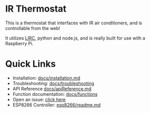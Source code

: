 # IR Thermostat

This is a thermostat that interfaces with IR air conditioners, and is controllable from the web!

It utilizes [LIRC](http://wwww.lirc.org), python and node.js, and is really built for use with a Raspberry Pi.

# Quick Links
- Installation: [docs/installation.md](https://github.com/iamtheyammer/ir-thermostat/blob/master/docs/install.md)
- Troubleshooting: [docs/troubleshooting](https://github.com/iamtheyammer/ir-thermostat/blob/master/docs/troubleshooting)
- API Reference [docs/apiReference.md](https://github.com/iamtheyammer/ir-thermostat/blob/master/docs/apiReference.md)
- Function documentation: [docs/functions](https://github.com/iamtheyammer/ir-thermostat/blob/master/docs/functions)
- Open an issue: [click here](https://github.com/iamtheyammer/ir-thermostat/issues/new)
- ESP8266 Controller: [esp8266/readme.md](https://github.com/iamtheyammer/ir-thermostat/blob/master/esp8266/readme.md)
